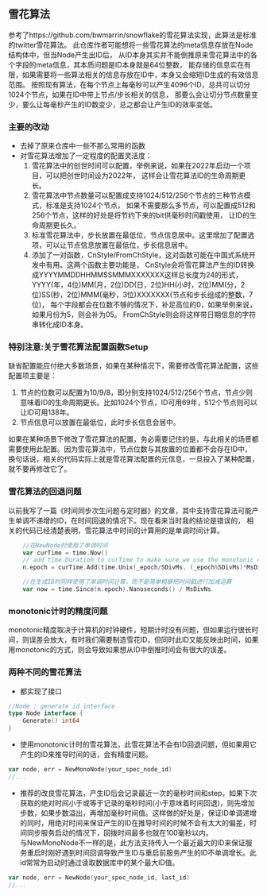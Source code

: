 ## 雪花算法

参考了https://github.com/bwmarrin/snowflake的雪花算法实现，此算法是标准的twitter雪花算法。
此仓库作者可能想将一些雪花算法的meta信息存放在Node结构体中，但当Node产生出ID后，
从ID本身其实并不能倒推原来雪花算法中的各个字段的meta信息，其本质问题是ID本身就是64位整数，
能存储的信息实在有限，如果需要将一些算法相关的信息存放在ID中，本身又会缩短ID生成的有效信息范围。
按照现有算法，在每个节点上每毫秒可以产生4096个ID，总共可以切分1024个节点，如果在ID中带上节点/步长相关的信息，
那要么会让切分节点数量变少，要么让每毫秒产生的ID数变少，总之都会让产生ID的效率变低。

### 主要的改动
- 去掉了原来仓库中一些不那么常用的函数
- 对雪花算法增加了一定程度的配置灵活度：
  1. 雪花算法中的创世时间可以配置，举例来说，如果在2022年启动一个项目，可以把创世时间设为2022年，
     这样会让雪花算法ID的生命周期更长。
  2. 雪花算法中节点数量可以配置成支持1024/512/256个节点的三种节点模式，标准是支持1024个节点，
     如果不需要那么多节点，可以配置成512和256个节点，这样的好处是将节约下来的bit供毫秒时间戳使用，
     让ID的生命周期更长久。
  3. 标准雪花算法中，步长放置在最低位，节点信息居中。这里增加了配置选项，可以让节点信息放置在最低位，步长信息居中。
  4. 添加了一对函数，CnStyle/FromChStyle，这对函数可能在中国式系统开发中有用。这两个函数主要功能是， 
     CnStyle会将雪花算法产生的ID转换成YYYYMMDDHHMMSSMMMXXXXXXX这样总长度为24的形式，
     YYYY(年，4位)MM(月，2位)DD(日，2位)HH(小时，2位)MM(分，2位)SS(秒，2位)MMM(毫秒，3位)XXXXXXX(节点和步长组成的整数，7位)，
     每个字段都会在位数不够的情况下，补足高位的0，如果举例来说，如果月份为5，则会补为05。
     FromChStyle则会将这样带日期信息的字符串转化成ID本身。

### 特别注意:**关于雪花算法配置函数Setup**

缺省配置能应付绝大多数场景，如果在某种情况下，需要修改雪花算法配置，这些配置项主要是：
1. 节点的位数可以配置为10/9/8，即分别支持1024/512/256个节点，节点少则意味着ID的生命周期更长。比如1024个节点，ID可用69年，512个节点则可以
   让ID可用138年。
2. 节点信息可以放置在最低位，此时步长信息会居中。

如果在某种场景下修改了雪花算法的配置，务必需要记住的是，与此相关的场景都需要使用此配置。因为雪花算法中，节点位数与其放置的位置都不会存在ID中，
换句话说，相关的代码实际上就是雪花算法配置的元信息，一旦投入了某种配置，就不要再修改它了。

### 雪花算法的回退问题

以前我写了一篇《时间同步次生问题与定时器》的文章，其中支持雪花算法可能产生单调不递增的ID，在时间回退的情况下。现在看来当时我的结论是错误的，
相关的代码已经清楚表明，雪花算法中时间的计算用的是单调时间计算。

```go
    //在NewNode时使用了单调时间
    var curTime = time.Now()
    // add time.Duration to curTime to make sure we use the monotonic clock if available
    n.epoch = curTime.Add(time.Unix(_epoch/SDivMs, (_epoch%SDivMs)*MsDivNs).Sub(curTime))
```

```go
    //在生成ID时同样使用了单调时间计算，而不是简单粗暴把时间戳进行加减运算
    var now = time.Since(n.epoch).Nanoseconds() / MsDivNs
```

### monotonic计时的精度问题

monotonic精度取决于计算机的时钟硬件，短期计时没有问题，但如果运行很长时间，则误差会放大，有时我们需要制造雪花ID，但同时此ID又能反映出时间，如果用monotonic的方式，则会导致如果想从ID中倒推时间会有很大的误差。

### 两种不同的雪花算法

- 都实现了接口

```go
//Node : generate id interface
type Node interface {
	Generate() int64
}
```

- 使用monotonic计时的雪花算法，此雪花算法不会有ID回退问题，但如果用它产生的ID来推导时间的话，会有精度问题。

```go
var node, err = NewMonoNode(your_spec_node_id)
//...
```

- 推荐的改良雪花算法，产生ID后会记录最近一次的毫秒时间和step，如果下次获取的绝对时间小于或等于记录的毫秒时间(小于意味着时间回退)，则先增加步数，如果步数溢出，再增加毫秒时间值。这样做的好处是，保证ID单调递增的同时，用绝对时间来保证产生的ID在推导时间的时候不会有太大的偏差，时间同步服务启动的情况下，回拨时间最多也就在100毫秒以内。  
 与NewMonoNode不一样的是，此方法支持传入一个最近最大的ID来保证服务重启时刚好遇到时间回调导致产生ID与重启前服务产生的ID不单调增长。此id常常为启动时通过读取数据库中的某个最大ID值。

```go
var node, err = NewNode(your_spec_node_id, last_id)
//...
```
